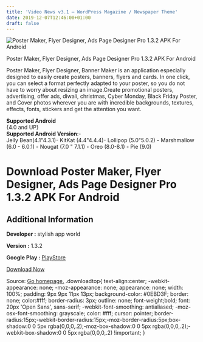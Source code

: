 ```yaml
---
title: 'Video News v3.1 – WordPress Magazine / Newspaper Theme'
date: 2019-12-07T12:46:00+01:00
draft: false
---
```


![Poster Maker, Flyer Designer, Ads Page Designer Pro 1.3.2 APK For Android](https://i0.wp.com/apkhome.net/wp-content/uploads/2019/12/Poster-Maker-Flyer-Designer-Ads-Page-Designer-Pro-1.3.2.png "Poster Maker, Flyer Designer, Ads Page Designer Pro 1.3.2 APK For Android")

  

Poster Maker, Flyer Designer, Ads Page Designer Pro 1.3.2 APK For Android

Poster Maker, Flyer Designer, Banner Maker is an application especially designed to easily create posters, banners, flyers and cards. In one click, you can select a format perfectly adapted to your poster, so you do not have to worry about resizing an image.Create promotional posters, advertising, offer ads, diwali, christmas, Cyber Monday, Black Friday Poster, and Cover photos wherever you are with incredible backgrounds, textures, effects, fonts, stickers and get the attention you want.

**Supported Android**  
{4.0 and UP}  
**Supported Android Version**:-  
Jelly Bean(4.1"4.3.1)- KitKat (4.4"4.4.4)- Lollipop (5.0"5.0.2) - Marshmallow (6.0 - 6.0.1) - Nougat (7.0 " 7.1.1) - Oreo (8.0-8.1) - Pie (9.0)

Download Poster Maker, Flyer Designer, Ads Page Designer Pro 1.3.2 APK For Android
==================================================================================

Additional Information
----------------------

**Developer :** stylish app world

**Version :** 1.3.2

**Google Play :** [PlayStore](https://play.google.com/store/apps/details?id=com.postermaster.postermaker&hl=en)

  

[Download Now](https://store4app.co/post/poster-maker-flyer-designer-ads-page-designer-pro-1-3-2-apk-for-android_1575719501)

  
Source: [Go homepage.](https://store4app.co/post/poster-maker-flyer-designer-ads-page-designer-pro-1-3-2-apk-for-android_1575719501) .downloadtop{ text-align:center; -webkit-appearance: none; -moz-appearance: none; appearance: none; width: 100%; padding: 9px 9px 11px 13px; background-color: #0EBD3F; border: none; color:#fff; border-radius: 3px; outline: none; font-weight;bold; font: 20px 'Open Sans', sans-serif; -webkit-font-smoothing: antialiased; -moz-osx-font-smoothing: grayscale; color: #fff; cursor: pointer; border-radius:15px;-webkit-border-radius:15px;-moz-border-radius:5px;box-shadow:0 0 5px rgba(0,0,0,.2);-moz-box-shadow:0 0 5px rgba(0,0,0,.2);-webkit-box-shadow:0 0 5px rgba(0,0,0,.2) !important; }